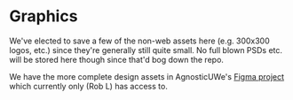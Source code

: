 # Graphics

We've elected to save a few of the non-web assets here (e.g. 300x300 logos, etc.) since they're generally still quite small. No full blown PSDs etc. will be stored here though since that'd bog down the repo.

We have the more complete design assets in AgnosticUWe's [Figma project](https://www.figma.com/file/1q9U5vgNcusoz308UZqL4a/Agnostic-UWe?node-id=0%3A1) which currently only (Rob L) has access to.

